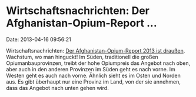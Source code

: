 Wirtschaftsnachrichten: Der Afghanistan-Opium-Report \...
=========================================================

Date: 2013-04-16 09:56:21

Wirtschaftsnachrichten: [Der Afghanistan-Opium-Report 2013 ist
draußen](https://www.unodc.org/documents/crop-monitoring/Afghanistan/ORAS_report_2013_phase12.pdf).
Wachstum, wo man hinguckt! Im Süden, traditionell die großen
Opiumanbauprovinzen, treibt der hohe Opiumpreis das Angebot nach oben,
aber auch in den anderen Provinzen im Süden geht es nach vorne. Im
Westen geht es auch nach vorne. Ähnlich sieht es im Osten und Norden
aus. Es gibt überhaupt nur eine Provinz im Land, von der sie annehmen,
dass das Angebot nach unten gehen wird.
